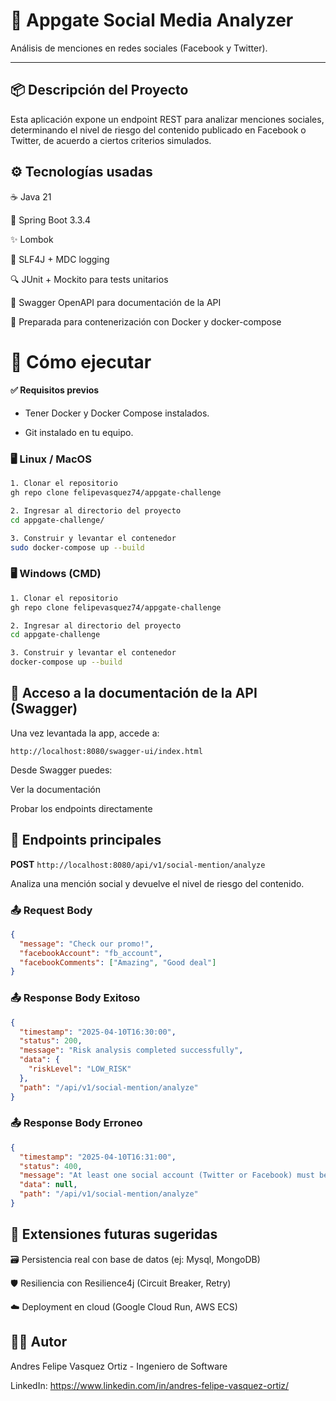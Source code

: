 # 🚀 Appgate Social Media Analyzer

Análisis de menciones en redes sociales (Facebook y Twitter).

---

## 📦 Descripción del Proyecto

Esta aplicación expone un endpoint REST para analizar menciones sociales, determinando el nivel de riesgo del contenido publicado en Facebook o Twitter, de acuerdo a ciertos criterios simulados.

## ⚙️ Tecnologías usadas

☕ Java 21

🧩 Spring Boot 3.3.4

✨ Lombok

📝 SLF4J + MDC logging

🔍 JUnit + Mockito para tests unitarios

📖 Swagger OpenAPI para documentación de la API

🐳 Preparada para contenerización con Docker y docker-compose

# 🚀 Cómo ejecutar

#### ✅ Requisitos previos

- Tener Docker y Docker Compose instalados.

- Git instalado en tu equipo.

### 🖥️ Linux / MacOS
```bash
1. Clonar el repositorio
gh repo clone felipevasquez74/appgate-challenge

2. Ingresar al directorio del proyecto
cd appgate-challenge/

3. Construir y levantar el contenedor
sudo docker-compose up --build
```

### 🖥️ Windows (CMD)
```bash
1. Clonar el repositorio
gh repo clone felipevasquez74/appgate-challenge

2. Ingresar al directorio del proyecto
cd appgate-challenge

3. Construir y levantar el contenedor
docker-compose up --build
```

## 📖 Acceso a la documentación de la API (Swagger)

Una vez levantada la app, accede a:

`http://localhost:8080/swagger-ui/index.html`

Desde Swagger puedes:

Ver la documentación

Probar los endpoints directamente

## 🔌 Endpoints principales

**POST** `http://localhost:8080/api/v1/social-mention/analyze`

Analiza una mención social y devuelve el nivel de riesgo del contenido.

### 📤 Request Body

```json
{
  "message": "Check our promo!",
  "facebookAccount": "fb_account",
  "facebookComments": ["Amazing", "Good deal"]
}
```

### 📤 Response Body Exitoso

```json
{
  "timestamp": "2025-04-10T16:30:00",
  "status": 200,
  "message": "Risk analysis completed successfully",
  "data": {
    "riskLevel": "LOW_RISK"
  },
  "path": "/api/v1/social-mention/analyze"
}

```

### 📤 Response Body Erroneo

```json
{
  "timestamp": "2025-04-10T16:31:00",
  "status": 400,
  "message": "At least one social account (Twitter or Facebook) must be provided",
  "data": null,
  "path": "/api/v1/social-mention/analyze"
}

```


## 📌 Extensiones futuras sugeridas

🗃️ Persistencia real con base de datos (ej: Mysql, MongoDB)

🛡️ Resiliencia con Resilience4j (Circuit Breaker, Retry)

☁️ Deployment en cloud (Google Cloud Run, AWS ECS)

## 👨‍💻 Autor

Andres Felipe Vasquez Ortiz - Ingeniero de Software

LinkedIn: https://www.linkedin.com/in/andres-felipe-vasquez-ortiz/



